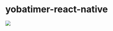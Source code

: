 # yobatimer-react-native

[<img src="https://linkmaker.itunes.apple.com/images/badges/en-us/badge_appstore-lrg.svg">](https://itunes.apple.com/us/app/simple-boxing-timer/id1166179392?mt=8)
